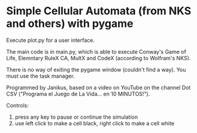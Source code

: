 # Simple Cellular Automata (from NKS and others) with pygame

Execute plot.py for a user interface.

The main code is in main.py, which is able to execute Conway's Game of Life, Elemntary RuleX CA, MultX and CodeX (according to Wolfram's NKS).

There is no way of exiting the pygame window (couldn't find a way). You must use the task manager.

Programmed by Janikus,
based on a video on YouTube on the channel Dot CSV ("Programa el Juego de La Vida... en 10 MINUTOS!").

Controls: 
1. press any key to pause or continue the simulation
2. use left click to make a cell black, right click to make a cell white

